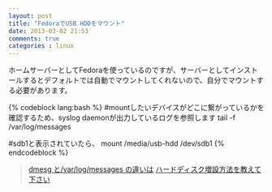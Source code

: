 ```yaml
---
layout: post
title: "FedoraでUSB HDDをマウント"
date: 2013-03-02 21:53
comments: true
categories : linux
---
```


ホームサーバーとしてFedoraを使っているのですが、サーバーとしてインストールするとデフォルトでは自動でマウントしてくれないので、自分でマウントする必要があります。

{% codeblock lang:bash %}
#mountしたいデバイスがどこに繋がっているかを確認するため、syslog daemonが出力しているログを参照します
tail -f /var/log/messages

#sdb1と表示されていたら、
mount /media/usb-hdd /dev/sdb1
{% endcodeblock %}

> [dmesg と/var/log/messages の違いは](http://www.tooljp.com/linux/faq/1285E01679D0B05549257A1A0053BEC4.html)
> [ハードディスク増設方法を教えて下さい](http://oshiete.goo.ne.jp/qa/740165.html)
